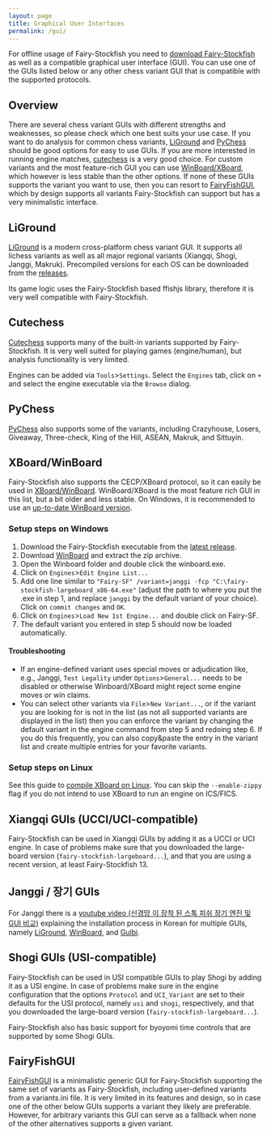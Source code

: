 ```yaml
---
layout: page
title: Graphical User Interfaces
permalink: /gui/
---
```


For offline usage of Fairy-Stockfish you need to [download Fairy-Stockfish](/download/) as well as a compatible graphical user interface (GUI). You can use one of the GUIs listed below or any other chess variant GUI that is compatible with the supported protocols.

## Overview
There are several chess variant GUIs with different strengths and weaknesses, so please check which one best suits your use case. If you want to do analysis for common chess variants, [LiGround](#liground) and [PyChess](#pychess) should be good options for easy to use GUIs. If you are more interested in running engine matches, [cutechess](#cutechess) is a very good choice. For custom variants and the most feature-rich GUI you can use [WinBoard/XBoard](#xboardwinboard), which however is less stable than the other options. If none of these GUIs supports the variant you want to use, then you can resort to [FairyFishGUI](#fairyfishgui), which by design supports all variants Fairy-Stockfish can support but has a very minimalistic interface.

## LiGround
[LiGround](https://ml-research.github.io/liground.github.io/) is a modern cross-platform chess variant GUI. It supports all lichess variants as well as all major regional variants (Xiangqi, Shogi, Janggi, Makruk). Precompiled versions for each OS can be downloaded from the [releases](https://github.com/ml-research/liground/releases).

Its game logic uses the Fairy-Stockfish based ffishjs library, therefore it is very well compatible with Fairy-Stockfish.

## Cutechess
[Cutechess](https://github.com/cutechess/cutechess) supports many of the built-in variants supported by Fairy-Stockfish. It is very well suited for playing games (engine/human), but analysis functionality is very limited.

Engines can be added via `Tools`>`Settings`. Select the `Engines` tab, click on `+` and select the engine executable via the `Browse` dialog.

## PyChess
[PyChess](https://pychess.github.io/download/) also supports some of the variants, including Crazyhouse, Losers, Giveaway, Three-check, King of the Hill, ASEAN, Makruk, and Sittuyin.

## XBoard/WinBoard
Fairy-Stockfish also supports the CECP/XBoard protocol, so it can easily be used in [XBoard/WinBoard](http://hgm.nubati.net). WinBoard/XBoard is the most feature rich GUI in this list, but a bit older and less stable. On Windows, it is recommended to use an [up-to-date WinBoard version](http://hgm.nubati.net/WinBoard-AA.zip).

### Setup steps on Windows
1. Download the Fairy-Stockfish executable from the [latest release](https://github.com/ianfab/Fairy-Stockfish/releases).
2. Download [WinBoard](http://hgm.nubati.net/WinBoard-AA.zip) and extract the zip archive.
3. Open the Winboard folder and double click the winboard.exe.
4. Click on `Engines`>`Edit Engine List...`
5. Add one line similar to `"Fairy-SF" /variant=janggi -fcp "C:\fairy-stockfish-largeboard_x86-64.exe"` (adjust the path to where you put the .exe in step 1, and replace `janggi` by the default variant of your choice). Click on `commit changes` and `OK`.
6. Click on `Engines`>`Load New 1st Engine...` and double click on Fairy-SF.
7. The default variant you entered in step 5 should now be loaded automatically.

#### Troubleshooting
* If an engine-defined variant uses special moves or adjudication like, e.g., Janggi, `Test Legality` under `Options`>`General...` needs to be disabled or otherwise Winboard/XBoard might reject some engine moves or win claims.
* You can select other variants via `File`>`New Variant...`, or if the variant you are looking for is not in the list (as not all supported variants are displayed in the list) then you can enforce the variant by changing the default variant in the engine command from step 5 and redoing step 6. If you do this frequently, you can also copy&paste the entry in the variant list and create multiple entries for your favorite variants.

### Setup steps on Linux
See this guide to [compile XBoard on Linux](https://github.com/ianfab/Fairy-Stockfish/wiki/Setting-up-Fairy-Stockfish-on-FICS#linux). You can skip the `--enable-zippy` flag if you do not intend to use XBoard to run an engine on ICS/FICS.

## Xiangqi GUIs (UCCI/UCI-compatible)
Fairy-Stockfish can be used in Xiangqi GUIs by adding it as a UCCI or UCI engine. In case of problems make sure that you downloaded the large-board version (`fairy-stockfish-largeboard...`), and that you are using a recent version, at least Fairy-Stockfish 13.

## Janggi / 장기 GUIs
For Janggi there is a [youtube video (신경망 이 장착 된 스톡 피쉬 장기 엔진 및 GUI 비교)](https://www.youtube.com/watch?v=nFr8E-vmlww) explaining the installation process in Korean for multiple GUIs, namely [LiGround](https://github.com/ml-research/liground), [WinBoard](http://hgm.nubati.net/WinBoard-AA.zip), and [Gulbi](https://gulbijanggi.com/).

## Shogi GUIs (USI-compatible)
Fairy-Stockfish can be used in USI compatible GUIs to play Shogi by adding it as a USI engine. In case of problems make sure in the engine configuration that the options `Protocol` and `UCI_Variant` are set to their defaults for the USI protocol, namely `usi` and `shogi`, respectively, and that you downloaded the large-board version (`fairy-stockfish-largeboard...`).

Fairy-Stockfish also has basic support for byoyomi time controls that are supported by some Shogi GUIs.

## FairyFishGUI
[FairyFishGUI](https://github.com/fairy-stockfish/FairyFishGUI) is a minimalistic generic GUI for Fairy-Stockfish supporting the same set of variants as Fairy-Stockfish, including user-defined variants from a variants.ini file. It is very limited in its features and design, so in case one of the other below GUIs supports a variant they likely are preferable. However, for arbitrary variants this GUI can serve as a fallback when none of the other alternatives supports a given variant.
